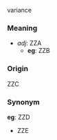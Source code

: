 variance
### Meaning
+ _adj_: ZZA
    + __eg__: ZZB

### Origin

ZZC

### Synonym

__eg__: ZZD

+ ZZE


